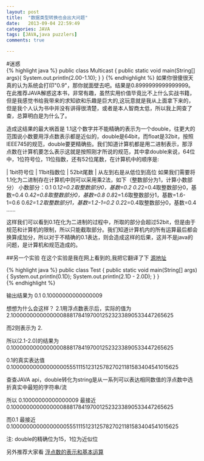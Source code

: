 ```yaml
---
layout: post
title:  "数据类型转换也会出大问题"
date:   2013-09-04 22:59:49
categories: JAVA
tags: [JAVA,java puzzlers]
comments: true      

--- 
```

#迷惑  
{% highlight java %} 
	public class Multicast {
		public static void main(String[] args){
			System.out.println(2.00-1.10);
		}
	} 
{% endhighlight %} 
如果你很傻很天真的认为系统会打印"0.9"，那你就面壁去吧。结果是0.8999999999999999。在此推荐JAVA解惑这本书，非常有趣，虽然实用价值毕竟比不上什么实战书籍，但是我感觉书给我带来的求知欲和乐趣是巨大的,这玩意就是我从上面拿下来的，但是我个人认为书中并没有讲得很清楚，或者是本人智商太低，所以我上网查了查，总算明白是为什么了。

造成这结果的最大祸首是 1.1这个数字并不能精确的表示为一个double，往更大的范围说小数要用浮点数表示都是近似的，double是64bit，而float是32bit，按照IEEE745的规范，double要更精确些。我们知道计算机都是用二进制表示，那浮点数在计算机要怎么表示这就是按照刚才所说的规范，其中拿double来说，64位中，1位符号位，11位指数，还有52位尾数，在计算机中的顺序是:

| 1bit符号位 | 11bit指数位 | 52bit尾数 |
从左到右是从低位到高位
如果我们需要将1.1化为二进制存在计算机中则可以采用乘2法，如下（整数部分为1，计算小数部分）
小数部分：0.1
0.1*2=0.2取整数部分0，基数=0.2
0.2*2=0.4取整数部分0，基数=0.4
0.4*2=0.8取整数部分0，基数=0.8
0.8*2=1.6取整数部分1，基数=1.6-1=0.6
0.6*2=1.2取整数部分1，基数=1.2-1=0.2
0.2*2=0.4取整数部分0，基数=0.4
……          

这样我们可以看到0.1在化为二进制的过程中，所取的部分会超过52bit，但是由于规范和计算机的限制，所以只能截取部分。我们知道计算机内的所有运算最后都会换算成加分，所以对于不精确的0.1表达，则会造成这样的后果，这并不是java的问题，是计算机和规范造成的。

##另一个实验
在这个实验是我在网上看到的,我把它翻译了下 [源地址](http://coding.derkeiler.com/Archive/Java/comp.lang.java.programmer/2007-01/msg00453.html)

{% highlight java %}
	public class Test
	{
		public static void
		main(String[] args)
		{
			System.out.println(0.1D);
			System.out.println(2.1D - 2.0D);
		}
	}  
{% endhighlight %} 

输出结果为
0.1
0.10000000000000009  

想想为什么会这样？ 2.1用浮点数表示后，实际的值为
2.100000000000000088817841970012523233890533447265625

而2则表示为
2.

所以(2.1-2.0)的结果为
0.100000000000000088817841970012523233890533447265625

0.1的真实表达值
0.1000000000000000055511151231257827021181583404541015625  

查查JAVA api，double转化为string是从一系列可以表达相同数值的浮点数中选折真实中最短的字符串/流

所以  0.10000000000000009  最接近0.100000000000000088817841970012523233890533447265625

而0.1 最接近 0.1000000000000000055511151231257827021181583404541015625

注: double的精确位为15，1位为近似位                                                             

另外推荐大家看 [浮点数的表示和基本运算](http://www.cnblogs.com/FlyingBread/archive/2009/02/15/660206.html)  




